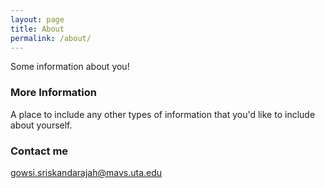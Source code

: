 ```yaml
---
layout: page
title: About
permalink: /about/
---
```


Some information about you!

### More Information

A place to include any other types of information that you'd like to include about yourself.

### Contact me

[gowsi.sriskandarajah@mavs.uta.edu](mailto:gowsi.sriskandarajah@mavs.uta.edu)